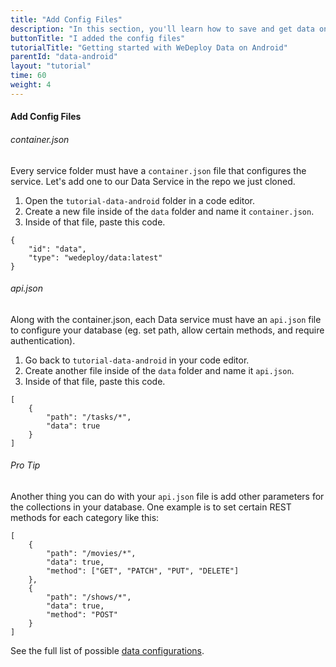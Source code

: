 ```yaml
---
title: "Add Config Files"
description: "In this section, you'll learn how to save and get data on Android using the WeDeploy API Client."
buttonTitle: "I added the config files"
tutorialTitle: "Getting started with WeDeploy Data on Android"
parentId: "data-android"
layout: "tutorial"
time: 60
weight: 4
---
```


#### Add Config Files

###### container.json

Every service folder must have a `container.json` file that configures the service. Let's add one to our Data Service in the repo we just cloned.

1. Open the `tutorial-data-android` folder in a code editor.
2. Create a new file inside of the `data` folder and name it `container.json`.
3. Inside of that file, paste this code.

```application/json
{
	"id": "data",
	"type": "wedeploy/data:latest"
}
```

###### api.json

Along with the container.json, each Data service must have an `api.json` file to configure your database (eg. set path, allow certain methods, and require authentication).

1. Go back to `tutorial-data-android` in your code editor.
2. Create another file inside of the `data` folder and name it `api.json`.
3. Inside of that file, paste this code.

```application/json
[
	{
		"path": "/tasks/*",
		"data": true
	}
]
```

<aside>

###### <span class="icon-16-star"></span> Pro Tip

Another thing you can do with your `api.json` file is add other parameters for the collections in your database. One example is to set certain REST methods for each category like this:

```application/json
[
	{
		"path": "/movies/*",
		"data": true,
		"method": ["GET", "PATCH", "PUT", "DELETE"]
	},
	{
		"path": "/shows/*",
		"data": true,
		"method": "POST"
	}
]
```

See the full list of possible <a href="http://wedeploy.com/docs/data/configuring-data.html" target="_blank">data configurations</a>.

</aside>
